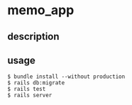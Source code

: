 # memo_app

## description

## usage

```
$ bundle install --without production
$ rails db:migrate
$ rails test
$ rails server
```
